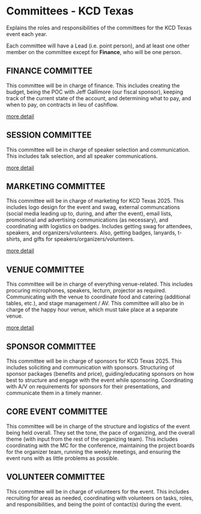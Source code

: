 # Committees - KCD Texas
Explains the roles and responsibilities of the committees for the KCD Texas event each year.

Each committee will have a Lead (i.e. point person), and at least one other member on the committee except for **Finance**, who will be one person.

## FINANCE COMMITTEE
This committee will be in charge of finance. This includes creating the budget, being the POC with Jeff Gallimore (our fiscal sponsor), keeping track of the current state of the account, and determining what to pay, and when to pay, on contracts in lieu of cashflow.

[more detail](finance-committee.md)

## SESSION COMMITTEE
This committee will be in charge of speaker selection and communication. This includes talk selection, and all speaker communications.

[more detail](session-committee.md)

## MARKETING COMMITTEE
This committee will be in charge of marketing for KCD Texas 2025. This includes logo design for the event and swag, external communcations (social media leading up to, during, and after the event), email lists, promotional and advertising communications (as necessary), and coordinating with logistics on badges. Includes getting swag for attendees, speakers, and organizers/volunteers. Also, getting badges, lanyards, t-shirts, and gifts for speakers/organizers/volunteers.

[more detail](marketing-committee.md)

## VENUE COMMITTEE
This committee will be in charge of everything venue-related. This includes procuring microphones, speakers, lecturn, projector as required. Communicating with the venue to coordinate food and catering (additional tables, etc.), and stage management / AV. This committee will also be in charge of the happy hour venue, which must take place at a separate venue.

[more detail](venue-committee.md)

## SPONSOR COMMITTEE
This committee will be in charge of sponsors for KCD Texas 2025. This includes soliciting and communication with sponsors. Structuring of sponsor packages (benefits and price), guiding/educating sponsors on how best to structure and engage with the event while sponsoring. Coordinating with A/V on requirements for sponsors for their presentations, and communicate them in a timely manner.

## CORE EVENT COMMITTEE
This committee will be in charge of the structure and logistics of the event being held overall. They set the tone, the pace of organizing, and the overall theme (with input from the rest of the organizing team). This includes coordinating with the MC for the conference, maintaining the project boards for the organizer team, running the weekly meetings, and ensuring the event runs with as little problems as possible.

## VOLUNTEER COMMITTEE
This committee will be in charge of volunteers for the event. This includes recruiting for areas as needed, coordinating with volunteers on tasks, roles, and responsibilities, and being the point of contact(s) during the event.
